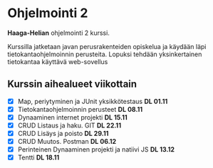 # Ohjelmointi 2 

**Haaga-Helian** ohjelmointi 2 kurssi. 

Kurssilla jatketaan javan perusrakenteiden opiskelua ja käydään läpi tietokantaohjelmoinnin perusteita.
Lopuksi tehdään yksinkertainen tietokantaa käyttävä web-sovellus

## Kurssin aihealueet viikottain

- [x]  Map, periytyminen ja JUnit yksikkötestaus **DL 01.11**
- [x]  Tietokantaohjelmoinnin perusteet **DL 08.11**
- [x]  Dynaaminen internet projekti **DL 15.11**
- [x]  CRUD Listaus ja haku. GIT **DL 22.11**
- [x]  CRUD Lisäys ja poisto **DL 29.11**
- [x]  CRUD Muutos. Postman **DL 06.12**
- [x]  Perinteinen Dynaaminen projekti ja natiivi JS **DL 13.12**
- [x]  Tentti **DL 18.11**
